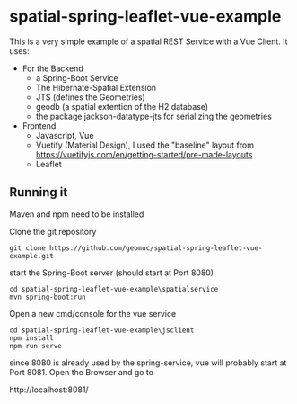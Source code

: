# spatial-spring-leaflet-vue-example

This is a very simple example of a spatial REST Service with a Vue Client. It uses:
* For the Backend
   * a Spring-Boot Service
   * The Hibernate-Spatial Extension
   * JTS (defines the Geometries)
   * geodb (a spatial extention of the H2 database)
   * the package jackson-datatype-jts for serializing the geometries
* Frontend
   * Javascript, Vue
   * Vuetify (Material Design), I used the "baseline" layout from https://vuetifyjs.com/en/getting-started/pre-made-layouts 
   * Leaflet 
  


## Running it

Maven and npm need to be installed

Clone the git repository

```
git clone https://github.com/geomuc/spatial-spring-leaflet-vue-example.git
```

start the Spring-Boot server (should start at Port 8080)
```
cd spatial-spring-leaflet-vue-example\spatialservice
mvn spring-boot:run
```

Open a new cmd/console for the vue service

```
cd spatial-spring-leaflet-vue-example\jsclient
npm install
npm run serve
```
since 8080 is already used by the spring-service, vue will probably start at Port 8081.
Open the Browser and go to

http://localhost:8081/
